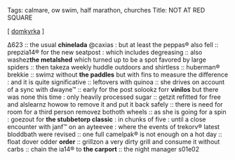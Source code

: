 Tags: calmare, ow swim, half marathon, churches
Title: NOT AT RED SQUARE
  
[ [domkyrka](https://maps.app.goo.gl/yxR569GTs3um7x4F9) ]

Δ623 :: the usual **chinelada** @caxias : but at least the peppas® also fell :: prepzia14® for the new seatpost : which includes degreasing :: also washez**the metalshed** which turned up to be a spot favored by large spiders :: then takeza weekly huddle outdoors and shirtless :: huberman® brekkie :: swimz without **the paddles** but with fins to measure the difference : and it is quite significative :: leftovers with quinoa :: she drives on account of a sync with dwayne™ :: early for the post solookz forr **vinilos** but there was none this time : only heavily processed sugar :: getzit refitted for free and alslearnz howow to remove it and put it back safely :: there is need for room for a third person removez bothoth wheels :: as she is going for a spin : goezout for **the stubbetorp classic** : in chunks of five : until a close encounter with janf™ on an ayteevee : where the events of trekorv® latest bloddbath were revised :: one full camelpak® is not enough on a hot day :: float dover odder **order** :: grillzon a very dirty grill and consume it without carbs :: chain the ia14® to **the carport** :: the night manager s01e02  
